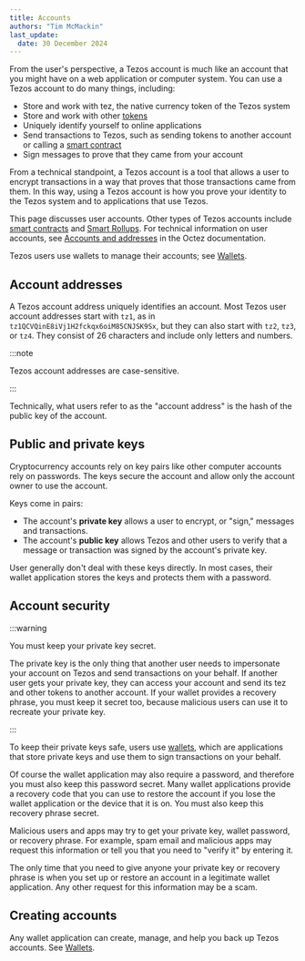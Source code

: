 ```yaml
---
title: Accounts
authors: "Tim McMackin"
last_update:
  date: 30 December 2024
---
```


From the user's perspective, a Tezos account is much like an account that you might have on a web application or computer system.
You can use a Tezos account to do many things, including:

- Store and work with tez, the native currency token of the Tezos system
- Store and work with other [tokens](/architecture/tokens)
- Uniquely identify yourself to online applications
- Send transactions to Tezos, such as sending tokens to another account or calling a [smart contract](/smart-contracts)
- Sign messages to prove that they came from your account

From a technical standpoint, a Tezos account is a tool that allows a user to encrypt transactions in a way that proves that those transactions came from them.
In this way, using a Tezos account is how you prove your identity to the Tezos system and to applications that use Tezos.

This page discusses user accounts.
Other types of Tezos accounts include [smart contracts](/smart-contracts) and [Smart Rollups](/architecture/smart-rollups).
For technical information on user accounts, see [Accounts and addresses](https://tezos.gitlab.io/active/accounts.html) in the Octez documentation.

Tezos users use wallets to manage their accounts; see [Wallets](/using/wallets).

## Account addresses

A Tezos account address uniquely identifies an account.
Most Tezos user account addresses start with `tz1`, as in `tz1QCVQinE8iVj1H2fckqx6oiM85CNJSK9Sx`, but they can also start with `tz2`, `tz3`, or `tz4`.
They consist of 26 characters and include only letters and numbers.

:::note

Tezos account addresses are case-sensitive.

:::

Technically, what users refer to as the "account address" is the hash of the public key of the account.

## Public and private keys

Cryptocurrency accounts rely on key pairs like other computer accounts rely on passwords.
The keys secure the account and allow only the account owner to use the account.

Keys come in pairs:

- The account's **private key** allows a user to encrypt, or "sign," messages and transactions.
- The account's **public key** allows Tezos and other users to verify that a message or transaction was signed by the account's private key.

User generally don't deal with these keys directly.
In most cases, their wallet application stores the keys and protects them with a password.

## Account security

:::warning

You must keep your private key secret.

The private key is the only thing that another user needs to impersonate your account on Tezos and send transactions on your behalf.
If another user gets your private key, they can access your account and send its tez and other tokens to another account.
If your wallet provides a recovery phrase, you must keep it secret too, because malicious users can use it to recreate your private key.

:::

To keep their private keys safe, users use [wallets](/using/wallets), which are applications that store private keys and use them to sign transactions on your behalf.

Of course the wallet application may also require a password, and therefore you must also keep this password secret.
Many wallet applications provide a recovery code that you can use to restore the account if you lose the wallet application or the device that it is on.
You must also keep this recovery phrase secret.

Malicious users and apps may try to get your private key, wallet password, or recovery phrase.
For example, spam email and malicious apps may request this information or tell you that you need to "verify it" by entering it.

The only time that you need to give anyone your private key or recovery phrase is when you set up or restore an account in a legitimate wallet application.
Any other request for this information may be a scam.

## Creating accounts

Any wallet application can create, manage, and help you back up Tezos accounts.
See [Wallets](/using/wallets).
